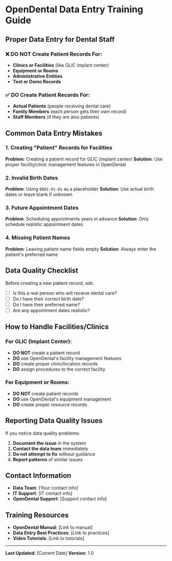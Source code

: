 # OpenDental Data Entry Training Guide

## Proper Data Entry for Dental Staff

### ❌ **DO NOT** Create Patient Records For:
- **Clinics or Facilities** (like GLIC implant center)
- **Equipment or Rooms**
- **Administrative Entities**
- **Test or Demo Records**

### ✅ **DO** Create Patient Records For:
- **Actual Patients** (people receiving dental care)
- **Family Members** (each person gets their own record)
- **Staff Members** (if they are also patients)

## Common Data Entry Mistakes

### 1. **Creating "Patient" Records for Facilities**
**Problem**: Creating a patient record for GLIC (implant center)
**Solution**: Use proper facility/clinic management features in OpenDental

### 2. **Invalid Birth Dates**
**Problem**: Using `0001-01-01` as a placeholder
**Solution**: Use actual birth dates or leave blank if unknown

### 3. **Future Appointment Dates**
**Problem**: Scheduling appointments years in advance
**Solution**: Only schedule realistic appointment dates

### 4. **Missing Patient Names**
**Problem**: Leaving patient name fields empty
**Solution**: Always enter the patient's preferred name

## Data Quality Checklist

Before creating a new patient record, ask:
- [ ] Is this a real person who will receive dental care?
- [ ] Do I have their correct birth date?
- [ ] Do I have their preferred name?
- [ ] Are any appointment dates realistic?

## How to Handle Facilities/Clinics

### For GLIC (Implant Center):
- **DO NOT** create a patient record
- **DO** use OpenDental's facility management features
- **DO** create proper clinic/location records
- **DO** assign procedures to the correct facility

### For Equipment or Rooms:
- **DO NOT** create patient records
- **DO** use OpenDental's equipment management
- **DO** create proper resource records

## Reporting Data Quality Issues

If you notice data quality problems:
1. **Document the issue** in the system
2. **Contact the data team** immediately
3. **Do not attempt to fix** without guidance
4. **Report patterns** of similar issues

## Contact Information

- **Data Team**: [Your contact info]
- **IT Support**: [IT contact info]
- **OpenDental Support**: [Support contact info]

## Training Resources

- **OpenDental Manual**: [Link to manual]
- **Data Entry Best Practices**: [Link to practices]
- **Video Tutorials**: [Link to tutorials]

---
**Last Updated**: [Current Date]
**Version**: 1.0
